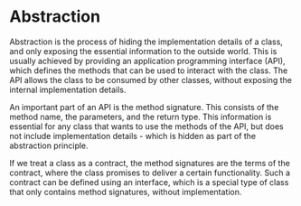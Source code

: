 # Abstraction
Abstraction is the process of hiding the implementation details of a class, and only exposing the essential information to the outside world. This is usually achieved by providing an application programming interface (API), which defines the methods that can be used to interact with the class. The API allows the class to be consumed by other classes, without exposing the internal implementation details.

An important part of an API is the method signature. This consists of the method name, the parameters, and the return type. This information is essential for any class that wants to use the methods of the API, but does not include implementation details - which is hidden as part of the abstraction principle.

If we treat a class as a contract, the method signatures are the terms of the contract, where the class promises to deliver a certain functionality. Such a contract can be defined using an interface, which is a special type of class that only contains method signatures, without implementation.